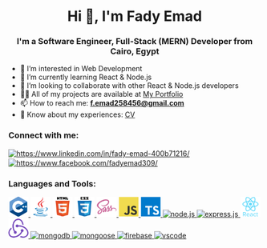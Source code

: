 <h1 align="center">Hi 👋, I'm Fady Emad</h1>
<h3 align="center">I'm a Software Engineer, Full-Stack (MERN) Developer from Cairo, Egypt</h3>

- 👀 I’m interested in Web Development
- 🌱 I’m currently learning React & Node.js
- 💞️ I’m looking to collaborate with other React & Node.js developers
- 👨‍💻 All of my projects are available at [My Portfolio](https://fady-emad-portfolio.web.app/)
- 📫 How to reach me: **f.emad258456@gmail.com**
- 📄 Know about my experiences: [CV](https://drive.google.com/file/d/1nf-4JsUVscteHPrzjmxhlySe3aAgPw8H/view?usp=sharing)

### Connect with me:

<p align="left">
  <a href="https://linkedin.com/in/https://www.linkedin.com/in/fady-emad-400b71216/" target="blank">
    <img align="center" src="https://raw.githubusercontent.com/rahuldkjain/github-profile-readme-generator/master/src/images/icons/Social/linked-in-alt.svg" alt="https://www.linkedin.com/in/fady-emad-400b71216/" height="30" width="40" />
  </a>
  
  <a href="https://fb.com/https://www.facebook.com/fadyemad309/" target="blank">
    <img align="center" src="https://raw.githubusercontent.com/rahuldkjain/github-profile-readme-generator/master/src/images/icons/Social/facebook.svg" alt="https://www.facebook.com/fadyemad309/" height="30" width="40" />
  </a>
</p>

### Languages and Tools:

<p align="left"> 
  <a href="https://www.w3schools.com/cpp/" target="_blank" rel="noreferrer"> 
    <img src="https://raw.githubusercontent.com/devicons/devicon/master/icons/cplusplus/cplusplus-original.svg" alt="cplusplus" width="40" height="40"/> 
  </a>
  
  <a href="https://www.java.com" target="_blank" rel="noreferrer"> 
    <img src="https://raw.githubusercontent.com/devicons/devicon/master/icons/java/java-original.svg" alt="java" width="40" height="40"/>
  </a>  

  <a href="https://www.w3.org/html/" target="_blank" rel="noreferrer"> 
    <img src="https://raw.githubusercontent.com/devicons/devicon/master/icons/html5/html5-original-wordmark.svg" alt="html5" width="40" height="40"/>
  </a>
  
  <a href="https://www.w3schools.com/css/" target="_blank" rel="noreferrer"> 
    <img src="https://raw.githubusercontent.com/devicons/devicon/master/icons/css3/css3-original-wordmark.svg" alt="css3" width="40" height="40"/> 
  </a>
  
  <a href="https://sass-lang.com" target="_blank" rel="noreferrer"> 
    <img src="https://raw.githubusercontent.com/devicons/devicon/master/icons/sass/sass-original.svg" alt="sass" width="40" height="40"/> 
  </a>  
  
  <a href="https://developer.mozilla.org/en-US/docs/Web/JavaScript" target="_blank" rel="noreferrer"> 
    <img src="https://raw.githubusercontent.com/devicons/devicon/master/icons/javascript/javascript-original.svg" alt="javascript" width="40" height="40"/> 
  </a>
  
  <a href="https://www.typescriptlang.org/" target="_blank" rel="noreferrer"> 
    <img src="https://raw.githubusercontent.com/devicons/devicon/master/icons/typescript/typescript-original.svg" alt="typescript" width="40" height="40"/> 
  </a>
  
  <a href="https://nodejs.org" target="_blank" rel="noreferrer"> 
    <img src="https://www.vectorlogo.zone/logos/nodejs/nodejs-icon.svg" alt="node.js" width="40" height="40"/> 
  </a> 
  
  <a href="https://expressjs.com" target="_blank" rel="noreferrer"> 
    <img src="https://www.vectorlogo.zone/logos/expressjs/expressjs-icon.svg" alt="express.js" width="40" height="40"/> 
  </a> 
  
  <a href="https://reactjs.org/" target="_blank" rel="noreferrer"> 
    <img src="https://raw.githubusercontent.com/devicons/devicon/master/icons/react/react-original-wordmark.svg" alt="react" width="40" height="40"/> 
  </a> 
  
  <a href="https://redux.js.org" target="_blank" rel="noreferrer"> 
    <img src="https://raw.githubusercontent.com/devicons/devicon/master/icons/redux/redux-original.svg" alt="redux" width="40" height="40"/> 
  </a> 
  
  <a href="https://www.mongodb.com" target="_blank" rel="noreferrer"> 
    <img src="https://www.vectorlogo.zone/logos/mongodb/mongodb-icon.svg" alt="mongodb" width="40" height="40"/> 
  </a> 
  
  <a href="https://mongoosejs.com" target="_blank" rel="noreferrer"> 
    <img src="https://mongoosejs.com/docs/images/mongoose5_62x30_transparent.png" alt="mongoose" width="40" height="40"/> 
  </a> 
  
  <a href="https://firebase.google.com/" target="_blank" rel="noreferrer"> 
    <img src="https://www.vectorlogo.zone/logos/firebase/firebase-icon.svg" alt="firebase" width="40" height="40"/> 
  </a>
  
  <a href="https://code.visualstudio.com/" target="_blank" rel="noreferrer"> 
    <img src="https://www.vectorlogo.zone/logos/visualstudio_code/visualstudio_code-icon.svg" alt="vscode" width="40" height="40"/> 
  </a>
</p>
